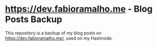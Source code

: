 # https://dev.fabioramalho.me - Blog Posts Backup

This repository is a backup of my blog posts on https://dev.fabioramalho.me/, used on my Hashnode.

